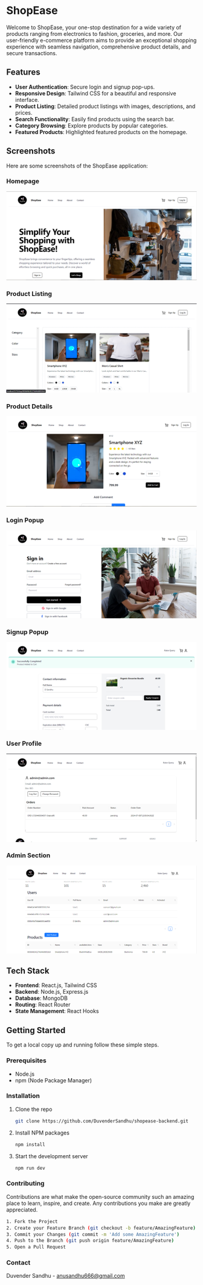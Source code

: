 # ShopEase

Welcome to ShopEase, your one-stop destination for a wide variety of products ranging from electronics to fashion, groceries, and more. Our user-friendly e-commerce platform aims to provide an exceptional shopping experience with seamless navigation, comprehensive product details, and secure transactions.

## Features

- **User Authentication**: Secure login and signup pop-ups.
- **Responsive Design**: Tailwind CSS for a beautiful and responsive interface.
- **Product Listing**: Detailed product listings with images, descriptions, and prices.
- **Search Functionality**: Easily find products using the search bar.
- **Category Browsing**: Explore products by popular categories.
- **Featured Products**: Highlighted featured products on the homepage.

## Screenshots

Here are some screenshots of the ShopEase application:

### Homepage
![Homepage](./images/1.png)

### Product Listing
![Product Listing](./images/2.png)

### Product Details
![Product Details](./images/3.png)

### Login Popup
![Login Popup](./images/4.png)

### Signup Popup
![Signup Popup](./images/5.png)

### User Profile
![Shopping Cart](./images/6.png)

### Admin Section
![Shopping Cart](./images/7.png)
## Tech Stack

- **Frontend**: React.js, Tailwind CSS
- **Backend**: Node.js, Express.js
- **Database**: MongoDB
- **Routing**: React Router
- **State Management**: React Hooks

## Getting Started

To get a local copy up and running follow these simple steps.

### Prerequisites

- Node.js
- npm (Node Package Manager)

### Installation

1. Clone the repo
   ```sh
   git clone https://github.com/DuvenderSandhu/shopease-backend.git
1. Install NPM packages
   ```sh
   npm install

1. Start the development server
   ```sh 
   npm run dev

### Contributing

Contributions are what make the open-source community such an amazing place to learn, inspire, and create. Any contributions you make are greatly appreciated.
```sh
1. Fork the Project
2. Create your Feature Branch (git checkout -b feature/AmazingFeature)
3. Commit your Changes (git commit -m 'Add some AmazingFeature')
4. Push to the Branch (git push origin feature/AmazingFeature)
5. Open a Pull Request
```
### Contact

Duvender Sandhu - anusandhu666@gmail.com


